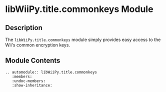 # libWiiPy.title.commonkeys Module

## Description

The `libWiiPy.title.commonkeys` module simply provides easy access to the Wii's common encryption keys.

## Module Contents

```{eval-rst}
.. automodule:: libWiiPy.title.commonkeys
   :members:
   :undoc-members:
   :show-inheritance:
```
